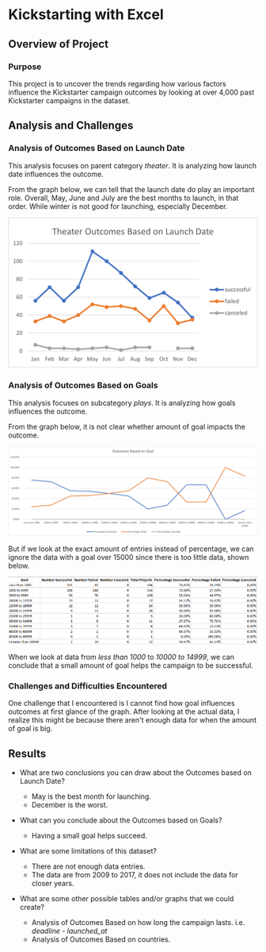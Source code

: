 # Kickstarting with Excel

## Overview of Project

### Purpose

This project is to uncover the trends regarding how various factors influence the Kickstarter campaign outcomes by looking at over 4,000 past Kickstarter campaigns in the dataset.

## Analysis and Challenges

### Analysis of Outcomes Based on Launch Date

This analysis focuses on parent category _theater_. It is analyzing how launch date influences the outcome.

From the graph below, we can tell that the launch date do play an important role. Overall, May, June and July are the best months to launch, in that order. While winter is not good for launching, especially December.

![Analysis of Outcomes Based on Launch Date](resources/Theater_Outcomes_vs_Launch.png)

### Analysis of Outcomes Based on Goals

This analysis focuses on subcategory _plays_. It is analyzing how goals influences the outcome.

From the graph below, it is not clear whether amount of goal impacts the outcome.

![Analysis of Outcomes Based on Goals](resources/Outcomes_vs_Goals.png)

But if we look at the exact amount of entries instead of percentage, we can ignore the data with a goal over 15000 since there is too little data, shown below.

![Outcomes vs goals data](resources/Outcomes_vs_goals_data.PNG)

When we look at data from _less than 1000_ to _10000 to 14999_, we can conclude that a small amount of goal helps the campaign to be successful.

### Challenges and Difficulties Encountered

One challenge that I encountered is I cannot find how goal influences outcomes at first glance of the graph. After looking at the actual data, I realize this might be because there aren't enough data for when the amount of goal is big.

## Results

- What are two conclusions you can draw about the Outcomes based on Launch Date?
  - May is the best month for launching.
  - December is the worst.

- What can you conclude about the Outcomes based on Goals?
  - Having a small goal helps succeed.

- What are some limitations of this dataset?
  - There are not enough data entries.
  - The data are from 2009 to 2017, it does not include the data for closer years.

- What are some other possible tables and/or graphs that we could create?
  - Analysis of Outcomes Based on how long the campaign lasts. i.e. _deadline_ - _launched_at_
  - Analysis of Outcomes Based on countries.
